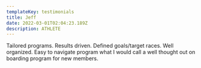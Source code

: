 ```yaml
---
templateKey: testimonials
title: Jeff
date: 2022-03-01T02:04:23.189Z
description: ATHLETE
---
```

Tailored programs. Results driven. Defined goals/target races. Well organized. Easy to navigate program what I would call a well thought out on boarding program for new members.